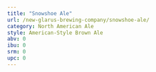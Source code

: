```yaml
---
title: "Snowshoe Ale"
url: /new-glarus-brewing-company/snowshoe-ale/
category: North American Ale
style: American-Style Brown Ale
abv: 0
ibu: 0
srm: 0
upc: 0
---
```


